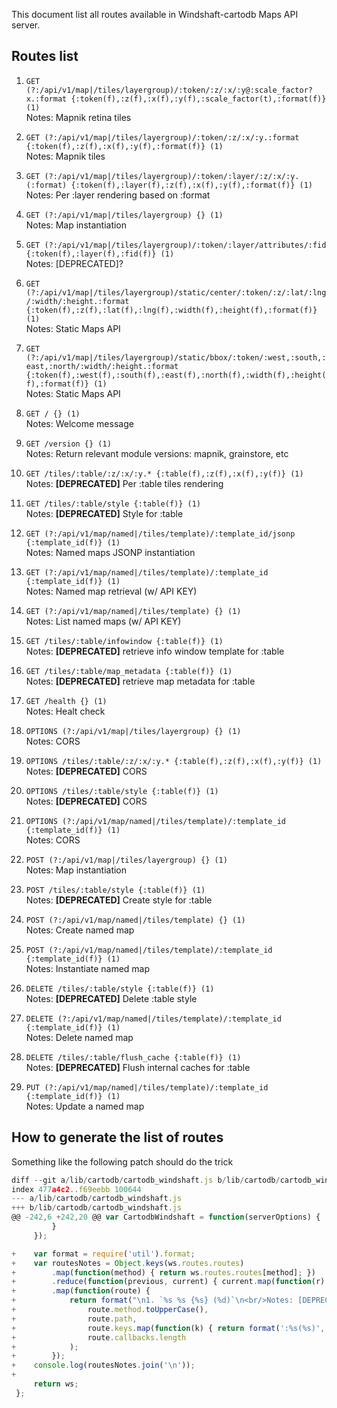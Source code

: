 This document list all routes available in Windshaft-cartodb Maps API server.

## Routes list

1. `GET (?:/api/v1/map|/tiles/layergroup)/:token/:z/:x/:y@:scale_factor?x.:format {:token(f),:z(f),:x(f),:y(f),:scale_factor(t),:format(f)} (1)`
<br/>Notes: Mapnik retina tiles

1. `GET (?:/api/v1/map|/tiles/layergroup)/:token/:z/:x/:y.:format {:token(f),:z(f),:x(f),:y(f),:format(f)} (1)`
<br/>Notes: Mapnik tiles

1. `GET (?:/api/v1/map|/tiles/layergroup)/:token/:layer/:z/:x/:y.(:format) {:token(f),:layer(f),:z(f),:x(f),:y(f),:format(f)} (1)`
<br/>Notes: Per :layer rendering based on :format

1. `GET (?:/api/v1/map|/tiles/layergroup) {} (1)`
<br/>Notes: Map instantiation

1. `GET (?:/api/v1/map|/tiles/layergroup)/:token/:layer/attributes/:fid {:token(f),:layer(f),:fid(f)} (1)`
<br/>Notes: [DEPRECATED]?

1. `GET (?:/api/v1/map|/tiles/layergroup)/static/center/:token/:z/:lat/:lng/:width/:height.:format {:token(f),:z(f),:lat(f),:lng(f),:width(f),:height(f),:format(f)} (1)`
<br/>Notes: Static Maps API

1. `GET (?:/api/v1/map|/tiles/layergroup)/static/bbox/:token/:west,:south,:east,:north/:width/:height.:format {:token(f),:west(f),:south(f),:east(f),:north(f),:width(f),:height(f),:format(f)} (1)`
<br/>Notes: Static Maps API

1. `GET / {} (1)`
<br/>Notes: Welcome message

1. `GET /version {} (1)`
<br/>Notes: Return relevant module versions: mapnik, grainstore, etc

1. `GET /tiles/:table/:z/:x/:y.* {:table(f),:z(f),:x(f),:y(f)} (1)`
<br/>Notes: **[DEPRECATED]** Per :table tiles rendering

1. `GET /tiles/:table/style {:table(f)} (1)`
<br/>Notes: **[DEPRECATED]** Style for :table

1. `GET (?:/api/v1/map/named|/tiles/template)/:template_id/jsonp {:template_id(f)} (1)`
<br/>Notes: Named maps JSONP instantiation

1. `GET (?:/api/v1/map/named|/tiles/template)/:template_id {:template_id(f)} (1)`
<br/>Notes: Named map retrieval (w/ API KEY)

1. `GET (?:/api/v1/map/named|/tiles/template) {} (1)`
<br/>Notes: List named maps (w/ API KEY)

1. `GET /tiles/:table/infowindow {:table(f)} (1)`
<br/>Notes: **[DEPRECATED]** retrieve info window template for :table

1. `GET /tiles/:table/map_metadata {:table(f)} (1)`
<br/>Notes: **[DEPRECATED]** retrieve map metadata for :table

1. `GET /health {} (1)`
<br/>Notes: Healt check

1. `OPTIONS (?:/api/v1/map|/tiles/layergroup) {} (1)`
<br/>Notes: CORS

1. `OPTIONS /tiles/:table/:z/:x/:y.* {:table(f),:z(f),:x(f),:y(f)} (1)`
<br/>Notes: **[DEPRECATED]** CORS

1. `OPTIONS /tiles/:table/style {:table(f)} (1)`
<br/>Notes: **[DEPRECATED]** CORS

1. `OPTIONS (?:/api/v1/map/named|/tiles/template)/:template_id {:template_id(f)} (1)`
<br/>Notes: CORS

1. `POST (?:/api/v1/map|/tiles/layergroup) {} (1)`
<br/>Notes: Map instantiation

1. `POST /tiles/:table/style {:table(f)} (1)`
<br/>Notes: **[DEPRECATED]** Create style for :table

1. `POST (?:/api/v1/map/named|/tiles/template) {} (1)`
<br/>Notes: Create named map

1. `POST (?:/api/v1/map/named|/tiles/template)/:template_id {:template_id(f)} (1)`
<br/>Notes: Instantiate named map

1. `DELETE /tiles/:table/style {:table(f)} (1)`
<br/>Notes: **[DEPRECATED]** Delete :table style

1. `DELETE (?:/api/v1/map/named|/tiles/template)/:template_id {:template_id(f)} (1)`
<br/>Notes: Delete named map

1. `DELETE /tiles/:table/flush_cache {:table(f)} (1)`
<br/>Notes: **[DEPRECATED]** Flush internal caches for :table

1. `PUT (?:/api/v1/map/named|/tiles/template)/:template_id {:template_id(f)} (1)`
<br/>Notes: Update a named map

## How to generate the list of routes

Something like the following patch should do the trick

```javascript
diff --git a/lib/cartodb/cartodb_windshaft.js b/lib/cartodb/cartodb_windshaft.js
index 477a4c2..f69eebb 100644
--- a/lib/cartodb/cartodb_windshaft.js
+++ b/lib/cartodb/cartodb_windshaft.js
@@ -242,6 +242,20 @@ var CartodbWindshaft = function(serverOptions) {
         }
     });

+    var format = require('util').format;
+    var routesNotes = Object.keys(ws.routes.routes)
+        .map(function(method) { return ws.routes.routes[method]; })
+        .reduce(function(previous, current) { current.map(function(r) { previous.push(r) }); return previous;}, [])
+        .map(function(route) {
+            return format("\n1. `%s %s {%s} (%d)`\n<br/>Notes: [DEPRECATED]? ",
+                route.method.toUpperCase(),
+                route.path,
+                route.keys.map(function(k) { return format(':%s(%s)', k.name, k.optional ? 't' : 'f'); } ).join(','),
+                route.callbacks.length
+            );
+        });
+    console.log(routesNotes.join('\n'));
+
     return ws;
 };


```